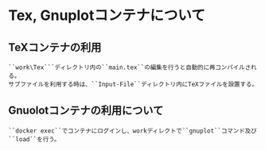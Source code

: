 # Tex, Gnuplotコンテナについて

## TeXコンテナの利用
    ``work\Tex```ディレクトリ内の``main.tex``の編集を行うと自動的に再コンパイルされる。
    サブファイルを利用する時は、``Input-File``ディレクトリ内にTeXファイルを設置する。

## Gnuolotコンテナの利用について
    ``docker exec``でコンテナにログインし、workディレクトで``gnuplot``コマンド及び``load``を行う。
